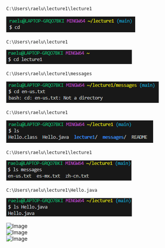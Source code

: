 ```
C:\Users\raelu\lecture1\lecture1
``` 
![Image](cd_no_arg.png)  

```
C:\Users\raelu\lecture1
``` 
![Image](cd_directory.png)  

```
C:\Users\raelu\lecture1\messages
```
![Image](cd_file.png)  

```
C:\Users\raelu\lecture1
``` 
![Image](ls_no_arg.png)  

```
C:\Users\raelu\lecture1\lecture1
``` 
![Image](ls_directory.png)  

 ```
C:\Users\raelu\lecture1\Hello.java
```  
![Image](ls_file.png)  

![Image]()  
![Image]()  
![Image]()  
